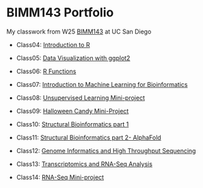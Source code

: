 # BIMM143 Portfolio
My classwork from W25 [BIMM143](https://bioboot.github.io/bimm143_W25/) at UC San Diego

- Class04: [Introduction to R](https://htmlpreview.github.io/?https://raw.githubusercontent.com/eignatoff/bimm143_github/refs/heads/main/class04/class4.html)
  
- Class05: [Data Visualization with ggplot2](https://htmlpreview.github.io/?)
  
- Class06: [R Functions](https://htmlpreview.github.io/?)

- Class07: [Introduction to Machine Learning for Bioinformatics](https://htmlpreview.github.io/?)

- Class08: [Unsupervised Learning Mini-project](https://htmlpreview.github.io/?)

- Class09: [Halloween Candy Mini-Project](https://htmlpreview.github.io/?)

- Class10: [Structural Bioinformatics part 1](https://htmlpreview.github.io/?)

- Class11: [Structural Bioinformatics part 2- AlphaFold](https://htmlpreview.github.io/?)

- Class12: [Genome Informatics and High Throughput Sequencing](https://htmlpreview.github.io/?)

- Class13: [Transcriptomics and RNA-Seq Analysis](https://htmlpreview.github.io/?)

- Class14: [RNA-Seq Mini-project](https://htmlpreview.github.io/?)
